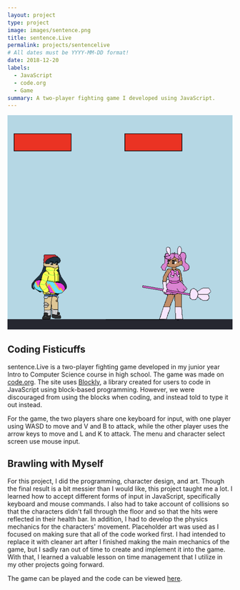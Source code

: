 ```yaml
---
layout: project
type: project
image: images/sentence.png
title: sentence.Live
permalink: projects/sentencelive
# All dates must be YYYY-MM-DD format!
date: 2018-12-20
labels:
  - JavaScript
  - code.org
  - Game
summary: A two-player fighting game I developed using JavaScript.
---
```


<img class="ui medium right floated rounded image" src="../images/standoff.png">

## Coding Fisticuffs 
sentence.Live is a two-player fighting game developed in my junior year Intro to Computer Science course in high school. The game was made on [code.org](https://code.org/). The site uses [Blockly](https://developers.google.com/blockly), a library created for users to code in JavaScript using block-based programming. However, we were discouraged from using the blocks when coding, and instead told to type it out instead.

For the game, the two players share one keyboard for input, with one player using WASD to move and V and B to attack, while the other player uses the arrow keys to move and L and K to attack. The menu and character select screen use mouse input. 

## Brawling with Myself
For this project, I did the programming, character design, and art. Though the final result is a bit messier than I would like, this project taught me a lot. I learned how to accept different forms of input in JavaScript, specifically keyboard and mouse commands. I also had to take account of collisions so that the characters didn't fall through the floor and so that the hits were reflected in their health bar. In addition, I had to develop the physics mechanics for the characters' movement. Placeholder art was used as I focused on making sure that all of the code worked first. I had intended to replace it with cleaner art after I finished making the main mechanics of the game, but I sadly ran out of time to create and implement it into the game. With that, I learned a valuable lesson on time management that I utilize in my other projects going forward. 

The game can be played and the code can be viewed [here](https://studio.code.org/projects/gamelab/7Ns_XQvP99pPVCVWe3YGuzr6EyS6dDP3NgYoeRpcsdQ). 

